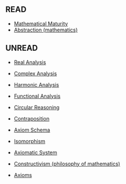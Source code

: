 ## READ

* [Mathematical Maturity](https://en.wikipedia.org/wiki/Mathematical_maturity)
* [Abstraction (mathematics)](https://en.wikipedia.org/wiki/Abstraction_(mathematics))


## UNREAD

* [Real Analysis](https://en.wikipedia.org/wiki/Real_analysis)
* [Complex Analysis](https://en.wikipedia.org/wiki/Complex_analysis)
* [Harmonic Analysis](https://en.wikipedia.org/wiki/Harmonic_analysis)
* [Functional Analysis](https://en.wikipedia.org/wiki/Functional_analysis)
* [Circular Reasoning](https://en.wikipedia.org/wiki/Circular_reasoning)
* [Contraposition](https://en.wikipedia.org/wiki/Contraposition)
* [Axiom Schema](https://en.wikipedia.org/wiki/Axiom_schema)
* [Isomorphism](https://en.wikipedia.org/wiki/Isomorphism)
* [Axiomatic System](https://en.wikipedia.org/wiki/Axiomatic_system)
* [Constructivism (philosophy of mathematics)](https://en.wikipedia.org/wiki/Constructivism_(philosophy_of_mathematics))

* [Axioms](https://en.wikipedia.org/wiki/Axiom)
